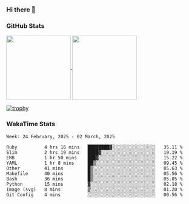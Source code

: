 ### Hi there 👋

### GitHub Stats

<a href="https://github.com/anuraghazra/github-readme-stats">
  <img align="center" height="170px" src="https://github-readme-stats.vercel.app/api/top-langs/?username=tksfjt1024&layout=compact&count_private=true&show_icons=true&show_icons=true&theme=graywhite" />
</a>
<a href="https://github.com/anuraghazra/github-readme-stats">
  <img align="center" height="170px" src="https://github-readme-stats.vercel.app/api?username=tksfjt1024&count_private=true&show_icons=true&show_icons=true&theme=graywhite" />
</a>

[![trophy](https://github-profile-trophy.vercel.app/?username=tksfjt1024)](https://github.com/ryo-ma/github-profile-trophy)

### WakaTime Stats

<!--START_SECTION:waka-->
```text
Week: 24 February, 2025 - 02 March, 2025

Ruby          4 hrs 16 mins   ████████▓░░░░░░░░░░░░░░░░   35.11 % 
Slim          2 hrs 19 mins   ████▓░░░░░░░░░░░░░░░░░░░░   19.19 % 
ERB           1 hr 50 mins    ███▓░░░░░░░░░░░░░░░░░░░░░   15.22 % 
YAML          1 hr 8 mins     ██▒░░░░░░░░░░░░░░░░░░░░░░   09.45 % 
Other         41 mins         █▒░░░░░░░░░░░░░░░░░░░░░░░   05.63 % 
Makefile      40 mins         █▒░░░░░░░░░░░░░░░░░░░░░░░   05.56 % 
Bash          36 mins         █▒░░░░░░░░░░░░░░░░░░░░░░░   05.05 % 
Python        15 mins         ▓░░░░░░░░░░░░░░░░░░░░░░░░   02.18 % 
Image (svg)   8 mins          ▒░░░░░░░░░░░░░░░░░░░░░░░░   01.20 % 
Git Config    4 mins          ░░░░░░░░░░░░░░░░░░░░░░░░░   00.56 % 
```
<!--END_SECTION:waka-->
